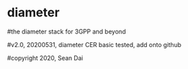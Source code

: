 # diameter

#the diameter stack for 3GPP and beyond

#v2.0, 20200531, diameter CER basic tested, add onto github

#copyright 2020, Sean Dai

